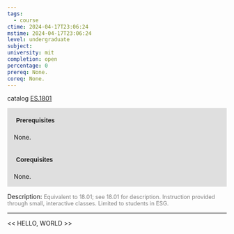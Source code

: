 ```yaml
---
tags:
  - course
ctime: 2024-04-17T23:06:24
mstime: 2024-04-17T23:06:24
level: undergraduate
subject: 
university: mit
completion: open
percentage: 0
prereq: None.
coreq: None.
---
```


catalog [ES.1801](http://student.mit.edu/catalog/mESa.html#ES.1801)

<span style="display: block; padding: 15px; background-color: rgb(100, 100, 100, 0.2);"><font id="m_prereq3921_0" style="display: block; font-family: Arial, sans-serif; font-weight: bold; padding: 5px">Prerequisites</font><br><span id="prereq3921_0">None.</span></span>
<span style="display: block; padding: 15px; background-color: rgb(100, 100, 100, 0.2);"><font id="m_coreq3921_0" style="display: block; font-family: Arial, sans-serif; font-weight: bold; padding: 5px">Corequisites</font><br><span id="coreq3921_0">None.</span></span>

<font style="">Description:</font>
<font style="color: grey; font-size: 0.8rem;">Equivalent to 18.01; see 18.01 for description. Instruction provided through small, interactive classes. Limited to students in ESG.</font>



---

<< HELLO, WORLD >>
